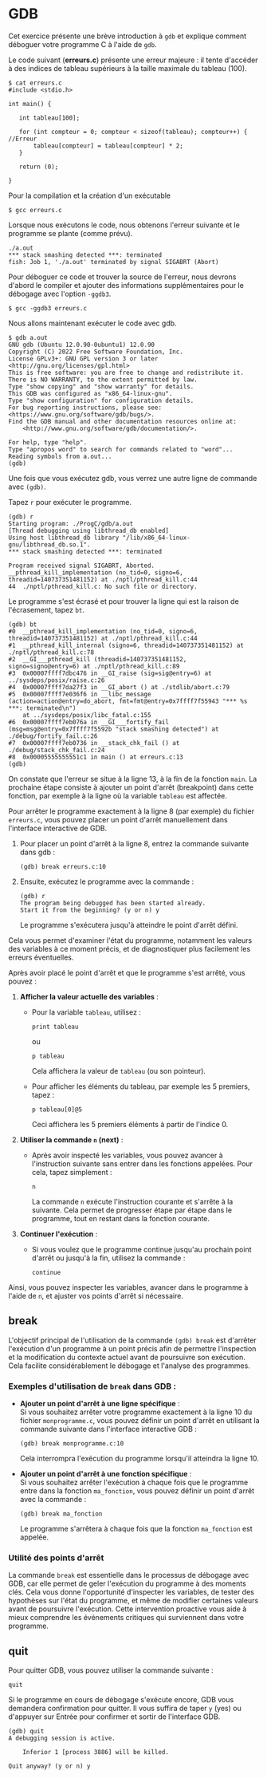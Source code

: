 # GDB 

Cet exercice présente une brève introduction à `gdb` et explique comment déboguer votre programme C à l'aide de `gdb`.

Le code suivant (**erreurs.c**) présente une erreur majeure : il tente d'accéder à des indices de tableau supérieurs à la taille maximale du tableau (100). 

```
$ cat erreurs.c 
#include <stdio.h>

int main() {

   int tableau[100];

   for (int compteur = 0; compteur < sizeof(tableau); compteur++) { //Erreur
       tableau[compteur] = tableau[compteur] * 2;
   }
   
   return (0);

}
```

Pour la compilation et la création d'un exécutable

```
$ gcc erreurs.c
```

Lorsque nous exécutons le code, nous obtenons l'erreur suivante et le programme se plante (comme prévu).

```
./a.out 
*** stack smashing detected ***: terminated
fish: Job 1, './a.out' terminated by signal SIGABRT (Abort)
```

Pour déboguer ce code et trouver la source de l'erreur, nous devrons d'abord le compiler et ajouter des informations supplémentaires pour le débogage avec l'option `-ggdb3`.

```
$ gcc -ggdb3 erreurs.c
```

Nous allons maintenant exécuter le code avec gdb.


```
$ gdb a.out
GNU gdb (Ubuntu 12.0.90-0ubuntu1) 12.0.90
Copyright (C) 2022 Free Software Foundation, Inc.
License GPLv3+: GNU GPL version 3 or later <http://gnu.org/licenses/gpl.html>
This is free software: you are free to change and redistribute it.
There is NO WARRANTY, to the extent permitted by law.
Type "show copying" and "show warranty" for details.
This GDB was configured as "x86_64-linux-gnu".
Type "show configuration" for configuration details.
For bug reporting instructions, please see:
<https://www.gnu.org/software/gdb/bugs/>.
Find the GDB manual and other documentation resources online at:
    <http://www.gnu.org/software/gdb/documentation/>.

For help, type "help".
Type "apropos word" to search for commands related to "word"...
Reading symbols from a.out...
(gdb)
```

Une fois que vous exécutez gdb, vous verrez une autre ligne de commande avec `(gdb)`.

Tapez `r` pour exécuter le programme.

```
(gdb) r
Starting program: ./ProgC/gdb/a.out 
[Thread debugging using libthread_db enabled]
Using host libthread_db library "/lib/x86_64-linux-gnu/libthread_db.so.1".
*** stack smashing detected ***: terminated

Program received signal SIGABRT, Aborted.
__pthread_kill_implementation (no_tid=0, signo=6, threadid=140737351481152) at ./nptl/pthread_kill.c:44
44	./nptl/pthread_kill.c: No such file or directory.
```

Le programme s'est écrasé et pour trouver la ligne qui est la raison de l'écrasement, tapez `bt`.


```
(gdb) bt
#0  __pthread_kill_implementation (no_tid=0, signo=6, threadid=140737351481152) at ./nptl/pthread_kill.c:44
#1  __pthread_kill_internal (signo=6, threadid=140737351481152) at ./nptl/pthread_kill.c:78
#2  __GI___pthread_kill (threadid=140737351481152, signo=signo@entry=6) at ./nptl/pthread_kill.c:89
#3  0x00007ffff7dbc476 in __GI_raise (sig=sig@entry=6) at ../sysdeps/posix/raise.c:26
#4  0x00007ffff7da27f3 in __GI_abort () at ./stdlib/abort.c:79
#5  0x00007ffff7e036f6 in __libc_message (action=action@entry=do_abort, fmt=fmt@entry=0x7ffff7f55943 "*** %s ***: terminated\n")
    at ../sysdeps/posix/libc_fatal.c:155
#6  0x00007ffff7eb076a in __GI___fortify_fail (msg=msg@entry=0x7ffff7f5592b "stack smashing detected") at ./debug/fortify_fail.c:26
#7  0x00007ffff7eb0736 in __stack_chk_fail () at ./debug/stack_chk_fail.c:24
#8  0x00005555555551c1 in main () at erreurs.c:13
(gdb) 

```

On constate que l'erreur se situe à la ligne 13, à la fin de la fonction `main`. La prochaine étape consiste à ajouter un point d'arrêt (breakpoint) dans cette fonction, par exemple à la ligne où la variable `tableau` est affectée. 

Pour arrêter le programme exactement à la ligne 8 (par exemple) du fichier `erreurs.c`, vous pouvez placer un point d'arrêt manuellement dans l'interface interactive de GDB.

1. Pour placer un point d'arrêt à la ligne 8, entrez la commande suivante dans gdb :  
   ```
   (gdb) break erreurs.c:10
   ```
   
2. Ensuite, exécutez le programme avec la commande :  
   ```
   (gdb) r
   The program being debugged has been started already.
   Start it from the beginning? (y or n) y

   ```
   Le programme s'exécutera jusqu'à atteindre le point d'arrêt défini.

Cela vous permet d'examiner l'état du programme, notamment les valeurs des variables à ce moment précis, et de diagnostiquer plus facilement les erreurs éventuelles.

Après avoir placé le point d'arrêt et que le programme s'est arrêté, vous pouvez :

1. **Afficher la valeur actuelle des variables** :
   - Pour la variable `tableau`, utilisez :
     ```
     print tableau
     ```
     ou
     ```
     p tableau
     ```

     Cela affichera la valeur de `tableau` (ou son pointeur).
   
   - Pour afficher les éléments du tableau, par exemple les 5 premiers, tapez :
     ```
     p tableau[0]@5
     ```
     Ceci affichera les 5 premiers éléments à partir de l'indice 0.

2. **Utiliser la commande `n` (next)** :
   - Après avoir inspecté les variables, vous pouvez avancer à l'instruction suivante sans entrer dans les fonctions appelées. Pour cela, tapez simplement :
     ```
     n
     ```
     La commande `n` exécute l'instruction courante et s'arrête à la suivante. Cela permet de progresser étape par étape dans le programme, tout en restant dans la fonction courante.

3. **Continuer l'exécution** :
   - Si vous voulez que le programme continue jusqu'au prochain point d'arrêt ou jusqu'à la fin, utilisez la commande :
     ```
     continue
     ```

Ainsi, vous pouvez inspecter les variables, avancer dans le programme à l'aide de `n`, et ajuster vos points d'arrêt si nécessaire.

## break

L'objectif principal de l'utilisation de la commande `(gdb) break` est d'arrêter l'exécution d'un programme à un point précis afin de permettre l'inspection et la modification du contexte actuel avant de poursuivre son exécution. Cela facilite considérablement le débogage et l'analyse des programmes.

### Exemples d'utilisation de `break` dans GDB :

- **Ajouter un point d'arrêt à une ligne spécifique** :  
  Si vous souhaitez arrêter votre programme exactement à la ligne 10 du fichier `monprogramme.c`, vous pouvez définir un point d'arrêt en utilisant la commande suivante dans l'interface interactive GDB :
  
    ```
    (gdb) break monprogramme.c:10
    ```
    Cela interrompra l'exécution du programme lorsqu'il atteindra la ligne 10.

- **Ajouter un point d'arrêt à une fonction spécifique** :  
  Si vous souhaitez arrêter l'exécution à chaque fois que le programme entre dans la fonction `ma_fonction`, vous pouvez définir un point d'arrêt avec la commande :
  
    ```
    (gdb) break ma_fonction
    ```
    Le programme s'arrêtera à chaque fois que la fonction `ma_fonction` est appelée.

### Utilité des points d'arrêt

La commande `break` est essentielle dans le processus de débogage avec GDB, car elle permet de geler l'exécution du programme à des moments clés. Cela vous donne l'opportunité d'inspecter les variables, de tester des hypothèses sur l'état du programme, et même de modifier certaines valeurs avant de poursuivre l'exécution. Cette intervention proactive vous aide à mieux comprendre les événements critiques qui surviennent dans votre programme.

## quit

Pour quitter GDB, vous pouvez utiliser la commande suivante :

```
quit
```

Si le programme en cours de débogage s'exécute encore, GDB vous demandera confirmation pour quitter. Il vous suffira de taper `y` (yes) ou d'appuyer sur Entrée pour confirmer et sortir de l'interface GDB.

```
(gdb) quit
A debugging session is active.

	Inferior 1 [process 3886] will be killed.

Quit anyway? (y or n) y
```

